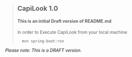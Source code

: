 >## CapiLook 1.0
> 
> 
> 
>
>#### This is an initial Draft version of README.md
> 
> 
> In order to Execute CapiLook from your local machine
>   
>       mvn spring-boot:run
> 
> 
> 
>  


_Please note: This is a DRAFT version._